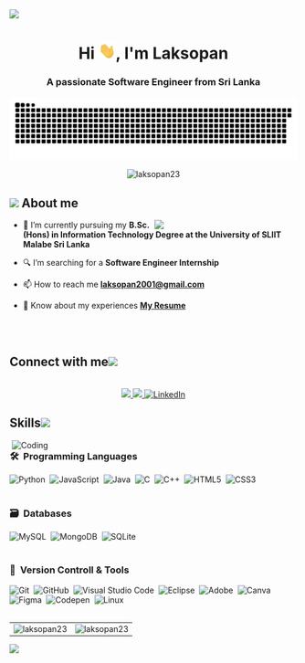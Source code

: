 <!--horizontal divider(gradiant)-->
<img src="https://user-images.githubusercontent.com/73097560/115834477-dbab4500-a447-11eb-908a-139a6edaec5c.gif">

<h1 align="center">Hi <img src="https://github.com/ABSphreak/ABSphreak/blob/master/gifs/Hi.gif" width="30px">, I'm Laksopan</h1>
<h3 align="center">A passionate Software Engineer from Sri Lanka</h3>

<div align="center">
  <picture>
    <source media="(prefers-color-scheme: dark)" srcset="https://raw.githubusercontent.com/Laksopan23/Laksopan23/output/github-snake-dark.svg" />
    <source media="(prefers-color-scheme: light)" srcset="https://raw.githubusercontent.com/Laksopan23/Laksopan23/output/github-snake.svg" />
    <img alt="github-snake" src="https://raw.githubusercontent.com/Laksopan23/Laksopan23/output/github-snake.svg" />
  </picture>
</div>

<p></p>
<p align="center"> <img src="https://komarev.com/ghpvc/?username=laksopan23&label=Profile%20views&color=0e75b6&style=flat" alt="laksopan23" /> </p>

## <picture><img src = "https://github.com/7oSkaaa/7oSkaaa/blob/main/Images/about_me.gif?raw=true" width = 50px></picture> About me

<picture> <img align="right" src="https://github.com/7oSkaaa/7oSkaaa/blob/main/Images/Right_Side.gif?raw=true" width = 250px></picture>

- 🌱 I’m currently pursuing my **B.Sc.(Hons) in Information Technology Degree at the University of SLIIT Malabe Sri Lanka**

- 🔍 I’m searching for a **Software Engineer Internship**

- 📫 How to reach me **laksopan2001@gmail.com**

- 📄 Know about my experiences <a href="https://drive.google.com/file/d/1Lhzw4rdmkO3mQ_sM8rOese2laapWzSYw/view?usp=sharing">
            <b>My Resume</b>
          </a>

<br/><br/>
## Connect with me<picture><img src = "https://raw.githubusercontent.com/ShahriarShafin/ShahriarShafin/main/Assets/handshake.gif" width = 95px></picture>
<div align="center">
  </br>
  <a href="https://www.linkedin.com/in/RavindranLaksopan/">
    <img
      src="https://img.shields.io/badge/Linkedin-0077b5?style=flat&logo=linkedin"
  </a>
  <a href="https://stackoverflow.com/users/ravindran-laksopan">
    <img
      src="https://img.shields.io/badge/Stack Overflow-f48024?style=flat&logo=stackoverflow&logoColor=white"
  </a>
  <a href="https://github.com/Laksopan23">
    <img
      src="https://img.shields.io/badge/GitHub--_.svg?style=social&logo=github"
      alt="LinkedIn">
  </a>
</div>

## Skills<picture><img src = "https://media2.giphy.com/media/QssGEmpkyEOhBCb7e1/giphy.gif?cid=ecf05e47a0n3gi1bfqntqmob8g9aid1oyj2wr3ds3mg700bl&rid=giphy.gif" width = 40px></picture> 

<picture> <img align="right" alt="Coding" width="500" src="https://cdn.dribbble.com/users/1277312/screenshots/14733298/media/39b1045e593737587dd60e42c8422d1f.gif" ></picture>

### 🛠 &nbsp;Programming Languages 
<div align="left">
  <img src="https://img.shields.io/badge/python-3670A0?style=for-the-badge&logo=python&logoColor=ffdd54" alt="Python"/>&nbsp;
  <img src="https://img.shields.io/badge/javascript-%23323330.svg?style=for-the-badge&logo=javascript&logoColor=%23F7DF1E" alt="JavaScript"/>&nbsp;
  <img src="https://img.shields.io/badge/java-%23ED8B00.svg?style=for-the-badge&logo=java&logoColor=white" alt="Java"/>&nbsp;
  <img src="https://img.shields.io/badge/c-%2300599C.svg?style=for-the-badge&logo=c&logoColor=white" alt="C"/>&nbsp;
  <img src="https://img.shields.io/badge/c++-%2300599C.svg?style=for-the-badge&logo=c%2B%2B&logoColor=white" alt="C++"/>&nbsp;
  <img src="https://img.shields.io/badge/html5-%23E34F26.svg?style=for-the-badge&logo=html5&logoColor=white" alt="HTML5"/>&nbsp;
  <img src="https://img.shields.io/badge/css3-%231572B6.svg?style=for-the-badge&logo=css3&logoColor=white" alt="CSS3"/>&nbsp;  
</div>

</br>

### 🗃 &nbsp;Databases
<div align="left">
  <img src="https://img.shields.io/badge/MySQL-00000F?style=for-the-badge&logo=mysql&logoColor=white" alt="MySQL"/>&nbsp;
  <img src="https://img.shields.io/badge/MongoDB-%234ea94b.svg?style=for-the-badge&logo=mongodb&logoColor=white" alt="MongoDB"/>&nbsp;
  <img src="https://img.shields.io/badge/SQLite-07405E?style=for-the-badge&logo=sqlite&logoColor=white" alt="SQLite"/>&nbsp;
</div>

</br>

### 🧰 &nbsp;Version Controll & Tools 

<div align="left">
  <img src="https://img.shields.io/badge/git-%23F05033.svg?style=for-the-badge&logo=git&logoColor=white" alt="Git"/>&nbsp;
  <img src="https://img.shields.io/badge/github-%23121011.svg?style=for-the-badge&logo=github&logoColor=white" alt="GitHub"/>&nbsp;
  <img src="https://img.shields.io/badge/Visual%20Studio%20Code-0078d7.svg?style=for-the-badge&logo=visual-studio-code&logoColor=white" alt="Visual Studio Code"/>&nbsp;
  <img src="https://img.shields.io/badge/Eclipse-FE7A16.svg?style=for-the-badge&logo=Eclipse&logoColor=white" alt="Eclipse"/>&nbsp;
  <img src="https://img.shields.io/badge/adobe-%23FF0000.svg?style=for-the-badge&logo=adobe&logoColor=white" alt="Adobe"/>&nbsp;
  <img src="https://img.shields.io/badge/Canva-%2300C4CC.svg?style=for-the-badge&logo=Canva&logoColor=white" alt="Canva"/>&nbsp;
  <img src="https://img.shields.io/badge/figma-%23F24E1E.svg?style=for-the-badge&logo=figma&logoColor=white" alt="Figma"/>&nbsp;
  <img src="https://img.shields.io/badge/Codepen-000000?style=for-the-badge&logo=codepen&logoColor=white" alt="Codepen"/>&nbsp;
  <img src="https://img.shields.io/badge/Linux-FCC624?style=for-the-badge&logo=linux&logoColor=black" alt="Linux"/>&nbsp;
</div>

</br>

<table>
  <tr>
    <td><img src="https://github-readme-stats.vercel.app/api?username=laksopan23&show_icons=true&locale=en&bg_color=0d1117&text_color=ffffff&repo=convoychat" alt="laksopan23" /></td>
    <td><img src="https://github-readme-streak-stats.herokuapp.com/?user=laksopan23&theme=dark&background=0d1117&date_format=M%20j%5B%2C%20Y%5D" alt="laksopan23" /></td>
  </tr>
</table>



<!--horizontal divider(gradiant)-->
<img src="https://user-images.githubusercontent.com/73097560/115834477-dbab4500-a447-11eb-908a-139a6edaec5c.gif">


